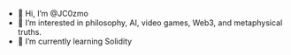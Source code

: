 - 👋 Hi, I’m @JC0zmo
- 👀 I’m interested in philosophy, AI, video games, Web3, and metaphysical truths.
- 🌱 I’m currently learning Solidity

<!---
JC0zmo/JC0zmo is a ✨ special ✨ repository because its `README.md` (this file) appears on your GitHub profile.
You can click the Preview link to take a look at your changes.
--->
